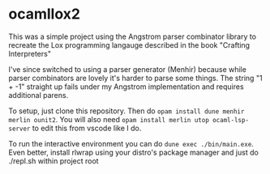 # ocamllox2

This was a simple project using the Angstrom parser combinator library to recreate the Lox programming langauge described in the book "Crafting Interpreters"

I've since switched to using a parser generator (Menhir) because while parser combinators are lovely it's harder to parse some things. The string "1 + -1" straight up fails under my Angstrom implementation and requires additional parens.

To setup, just clone this repository. Then do `opam install dune menhir merlin ounit2`. 
You will also need `opam install merlin utop ocaml-lsp-server` to edit this from vscode like I do.

To run the interactive environment you can do `dune exec ./bin/main.exe`.
Even better, install rlwrap using your distro's package manager and just do ./repl.sh within project root